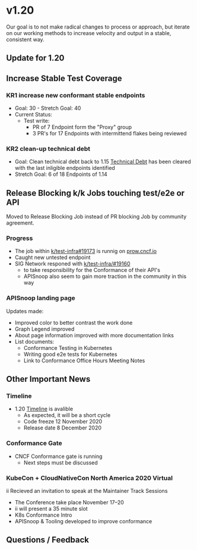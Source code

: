 
# v1.20

Our goal is to not make radical changes to process or approach, but iterate on our working methods to increase velocity and output in a stable, consistent way.

## Update for 1.20

## ****Increase Stable Test Coverage****

### ****KR1 increase new conformant stable endpoints****

-   Goal: 30 - Stretch Goal: 40
-   Current Status:
    -   Test write:
        -   PR of 7 Endpoint form the "Proxy" group
        -   3 PR's for 17 Endpoints with intermittend flakes being reviewed

### ****KR2 clean-up technical debt****

-   Goal: Clean technical debt back to 1.15 [Technical Debt](https://apisnoop.cncf.io/conformance-progress?relchart=number) has been cleared with the last inligible endpoints identified
-   Stretch Goal: 6 of 18 Endpoints of 1.14

## ****Release Blocking k/k Jobs touching test/e2e or API****

Moved to Release Blocking Job instead of PR blocking Job by community agreement.

### ****Progress****

-   The job within [k/test-infra#19173](https://github.com/kubernetes/test-infra/pull/19173) is runnig on [prow.cncf.io](https://prow.cncf.io/)
-   Caught new untested endpoint
-   SIG Network responed with [k/test-infra/#19160](https://github.com/kubernetes/test-infra/issues/19160)
    -   to take responsibility for the Conformance of their API's
    -   APISnoop also seem to gain more traction in the community in this way

### ****APISnoop landing page****

Updates made:

-   Improved color to better contrast the work done
-   Graph Legend improved
-   About page information improved with more documentation links
-   List documents:
    -   Conformance Testing in Kubernetes
    -   Writing good e2e tests for Kubernetes
    -   Link to Conformance Office Hours Meeting Notes

## ****Other Important News****

### ****Timeline****

-   1.20 [Timeline](https://github.com/kubernetes/sig-release/tree/master/releases/release-1.20#timeline) is avalible
    -   As expected, it will be a short cycle
    -   Code freeze 12 November 2020
    -   Release date 8 December 2020

### ****Conformance Gate****

-   CNCF Conformance gate is running
    -   Next steps must be discussed

### ****KubeCon + CloudNativeCon North America 2020 Virtual****

ii Recieved an invitation to speak at the Maintainer Track Sessions

-   The Conference take place November 17–20
-   ii will present a 35 minute slot
-   K8s Conformance Intro
-   APISnoop & Tooling developed to improve conformance

## ****Questions / Feedback****
